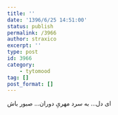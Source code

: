 ```yaml
---
title: ''
date: '1396/6/25 14:51:00'
status: publish
permalink: /3966
author: straxico
excerpt: ''
type: post
id: 3966
category:
    - tytomood
tag: []
post_format: []
---
```

ای دل… به سرد مهریِ دوران… صبور باش